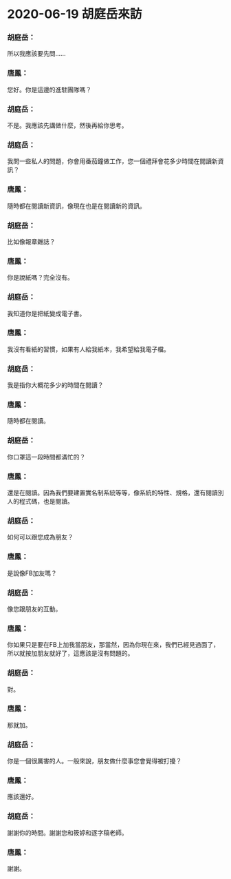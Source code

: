 # 2020-06-19 胡庭岳來訪

### 胡庭岳：
所以我應該要先問……

### 唐鳳：
您好。你是這邊的進駐團隊嗎？

### 胡庭岳：
不是。我應該先講做什麼，然後再給你思考。

### 胡庭岳：
我問一些私人的問題，你會用番茄鐘做工作，您一個禮拜會花多少時間在閱讀新資訊？

### 唐鳳：
隨時都在閱讀新資訊，像現在也是在閱讀新的資訊。

### 胡庭岳：
比如像報章雜誌？

### 唐鳳：
你是說紙嗎？完全沒有。

### 胡庭岳：
我知道你是把紙變成電子書。

### 唐鳳：
我沒有看紙的習慣，如果有人給我紙本，我希望給我電子檔。

### 胡庭岳：
我是指你大概花多少的時間在閱讀？

### 唐鳳：
隨時都在閱讀。

### 胡庭岳：
你口罩這一段時間都滿忙的？

### 唐鳳：
還是在閱讀。因為我們要建置實名制系統等等，像系統的特性、規格，還有閱讀別人的程式碼，也是閱讀。

### 胡庭岳：
如何可以跟您成為朋友？

### 唐鳳：
是說像FB加友嗎？

### 胡庭岳：
像您跟朋友的互動。

### 唐鳳：
你如果只是要在FB上加我當朋友，那當然，因為你現在來，我們已經見過面了，所以就按加朋友就好了，這應該是沒有問題的。

### 胡庭岳：
對。

### 唐鳳：
那就加。

### 胡庭岳：
你是一個很厲害的人。一般來說，朋友做什麼事您會覺得被打擾？

### 唐鳳：
應該還好。

### 胡庭岳：
謝謝你的時間。謝謝您和筱婷和逐字稿老師。

### 唐鳳：
謝謝。

